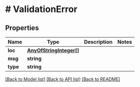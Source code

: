 # # ValidationError

## Properties

Name | Type | Description | Notes
------------ | ------------- | ------------- | -------------
**loc** | [**AnyOfStringInteger[]**](AnyOfStringInteger.md) |  |
**msg** | **string** |  |
**type** | **string** |  |

[[Back to Model list]](../../README.md#models) [[Back to API list]](../../README.md#endpoints) [[Back to README]](../../README.md)
